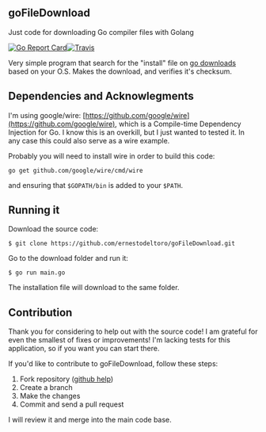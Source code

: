 ## goFileDownload
Just code for downloading Go compiler files with Golang

[![Go Report Card](https://goreportcard.com/badge/github.com/ernestodeltoro/gofiledownload)](https://goreportcard.com/badge/github.com/ernestodeltoro/gofiledownload)[![Travis](https://travis-ci.com/ernestodeltoro/gofiledownload.svg?branch=master)](https://travis-ci.com/ernestodeltoro/gofiledownload)


Very simple program that search for the "install" file on [go downloads](https://golang.org/dl/) based on your O.S. Makes the download, and verifies it's checksum.

## Dependencies and Acknowlegments

I'm using google/wire: [https://github.com/google/wire](https://github.com/google/wire), which is a Compile-time Dependency Injection for Go. I know this is an overkill, but I just wanted to tested it. In any case this could also serve as a wire example. 

Probably you will need to install wire in order to build this code:

```shell
go get github.com/google/wire/cmd/wire
```

and ensuring that `$GOPATH/bin` is added to your `$PATH`.

## Running it

Download the source code:
```shell
$ git clone https://github.com/ernestodeltoro/goFileDownload.git
```

Go to the download folder and run it:
```shell
$ go run main.go
```
The installation file will download to the same folder.

## Contribution

Thank you for considering to help out with the source code! I am grateful for even the smallest of fixes or improvements! I'm lacking tests for this application, so if you want you can start there.

If you'd like to contribute to goFileDownload, follow these steps:

1. Fork repository ([github help](https://help.github.com/en/articles/fork-a-repo))
2. Create a branch
3. Make the changes
4. Commit and send a pull request

I will review it and merge into the main code base.